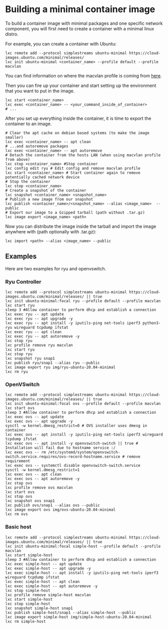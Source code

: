 # Building a minimal container image

To build a container image with minimal packages and one specific network component,
you will first need to create a container with a minimal linux distro.

For example, you can create a container with Ubuntu:
```shell
lxc remote add --protocol simplestreams ubuntu-minimal https://cloud-images.ubuntu.com/minimal/releases/
lxc init ubuntu-minimal <container_name> --profile default --profile macvlan
```
You can find information on where the macvlan profile is coming from [here](HOWTO_container_with_dhcp.md).

Then you can fire up your container and start setting up the environment that you
want to put in the image.
```shell
lxc start <container_name>
lxc exec <container_name> -- <your_command_inside_of_container>
# ...
```

After you set up everything inside the container, it is time to export the container
to an image.
```shell
# Clear the apt cache on debian based systems (to make the image smaller)
lxc exec <container_name> -- apt clean
# ...and autoremove packages
lxc exec <container_name> -- apt autoremove
# Detach the container from the hosts LAN (when using macvlan profile from above)
lxc stop <container_name> #Stop container
lxc config edit ryu # Edit config and remove macvlan profile
lxc start <container_name> # Start container again to remove potentially cached network device
# Stop the container
lxc stop <container_name>
# Create a snapshot of the container
lxc snapshot <container_name> <snapshot_name>
# Publish a new image from our snapshot
lxc publish <container_name>/<snapshot_name> --alias <image_name>  --public
# Export our image to a Gzipped tarball (path without .tar.gz)
lxc image export <image_name> <path>
```

Now you can distribute the image inside the tarball and import the image anywhere with
(path optionally with .tar.gz):
```shell
lxc import <path> --alias <image_name> --public
```

## Examples

Here are two examples for ryu and openvswitch.

### Ryu Controller
```shell
lxc remote add --protocol simplestreams ubuntu-minimal https://cloud-images.ubuntu.com/minimal/releases/ || true
lxc init ubuntu-minimal:focal ryu --profile default --profile macvlan
lxc start ryu
sleep 3 #Allow container to perform dhcp and establish a connection
lxc exec ryu -- apt update
lxc exec ryu -- apt upgrade -y
lxc exec ryu -- apt install -y iputils-ping net-tools iperf3 python3-ryu wireguard tcpdump ifstat
lxc exec ryu -- apt clean
lxc exec ryu -- apt autoremove -y
lxc stop ryu
lxc profile remove ryu macvlan
lxc start ryu
lxc stop ryu
lxc snapshot ryu snap1
lxc publish ryu/snap1 --alias ryu --public
lxc image export ryu img/ryu-ubuntu-20.04-minimal
lxc rm ryu
```

### OpenVSwitch

```shell
lxc remote add --protocol simplestreams ubuntu-minimal https://cloud-images.ubuntu.com/minimal/releases/ || true
lxc init ubuntu-minimal:focal ovs --profile default --profile macvlan
lxc start ovs
sleep 3 #Allow container to perform dhcp and establish a connection
lxc exec ovs -- apt update
lxc exec ovs -- apt upgrade -y
sysctl -w kernel.dmesg_restrict=0 # OVS installer uses dmesg in container
lxc exec ovs -- apt install -y iputils-ping net-tools iperf3 wireguard tcpdump ifstat
lxc exec ovs -- apt install -y openvswitch-switch || true # Installation will fail due to hostname service :/
lxc exec ovs -- rm /etc/systemd/system/openvswitch-switch.service.requires/ovs-record-hostname.service # remove requirement
lxc exec ovs -- systemctl disable openvswitch-switch.service
sysctl -w kernel.dmesg_restrict=1
lxc exec ovs -- apt clean
lxc exec ovs -- apt autoremove -y
lxc stop ovs
lxc profile remove ovs macvlan
lxc start ovs
lxc stop ovs
lxc snapshot ovs snap1
lxc publish ovs/snap1 --alias ovs --public
lxc image export ovs img/ovs-ubuntu-20.04-minimal
lxc rm ovs
```

### Basic host

```shell
lxc remote add --protocol simplestreams ubuntu-minimal https://cloud-images.ubuntu.com/minimal/releases/ || true
lxc init ubuntu-minimal:focal simple-host --profile default --profile macvlan
lxc start simple-host
sleep 3 #Allow container to perform dhcp and establish a connection
lxc exec simple-host -- apt update
lxc exec simple-host -- apt upgrade -y
lxc exec simple-host -- apt install -y iputils-ping net-tools iperf3 wireguard tcpdump ifstat
lxc exec simple-host -- apt clean
lxc exec simple-host -- apt autoremove -y
lxc stop simple-host
lxc profile remove simple-host macvlan
lxc start simple-host
lxc stop simple-host
lxc snapshot simple-host snap1
lxc publish simple-host/snap1 --alias simple-host --public
lxc image export simple-host img/simple-host-ubuntu-20.04-minimal
lxc rm simple-host
```
